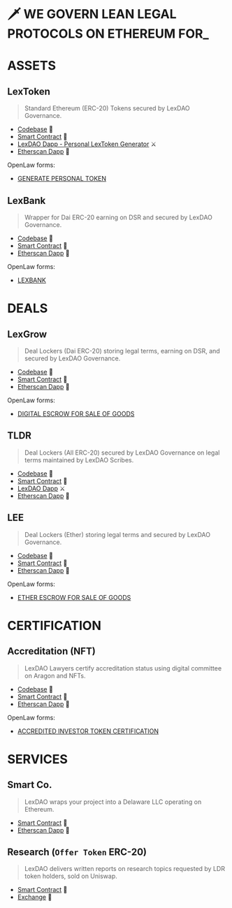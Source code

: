 # 🗡️ WE GOVERN LEAN LEGAL PROTOCOLS ON ETHEREUM FOR_

# ASSETS

## LexToken
> Standard Ethereum (ERC-20) Tokens secured by LexDAO Governance.

- [Codebase](https://github.com/lexDAO/LexToken)  🔐
- [Smart Contract](https://etherscan.io/address/0x8e80207b67e7a3352e1624be5c13402b4c8ea8cc#code)  🤖
- [LexDAO Dapp - Personal LexToken Generator](http://personaltoken.me/)  ⚔️
- [Etherscan Dapp](https://etherscan.io/dapp/0x8e80207b67e7a3352e1624be5c13402b4c8ea8cc#writeContract)  💼

OpenLaw forms: 

- [GENERATE PERSONAL TOKEN](https://lib.openlaw.io/web/default/template/Generate%20Personal%20Token)

## LexBank
> Wrapper for Dai ERC-20 earning on DSR and secured by LexDAO Governance.

- [Codebase](https://github.com/lexDAO/LexBank)  🔐
- [Smart Contract](https://etherscan.io/address/0xdab9050983202fb4d9941e010df660376fa6726f#code)  🤖
- [Etherscan Dapp](https://etherscan.io/dapp/0xdab9050983202fb4d9941e010df660376fa6726f#writeContract)  💼

OpenLaw forms: 

- [LEXBANK](https://lib.openlaw.io/web/default/template/LexBank)

# DEALS

## LexGrow
> Deal Lockers (Dai ERC-20) storing legal terms, earning on DSR, and secured by LexDAO Governance.

- [Codebase](https://github.com/lexDAO/Escrow)  🔐
- [Smart Contract](https://etherscan.io/address/0xd08d4f315f9a05a4e814976a6789b9c1fcdd00b9#code)  🤖
- [Etherscan Dapp](https://etherscan.io/dapp/0xd08d4f315f9a05a4e814976a6789b9c1fcdd00b9#writeContract)  💼

OpenLaw forms: 

- [DIGITAL ESCROW FOR SALE OF GOODS](https://lib.openlaw.io/web/default/template/Digital%20Escrow%20for%20Sale%20of%20Goods)

## TLDR
> Deal Lockers (All ERC-20) secured by LexDAO Governance on legal terms maintained by LexDAO Scribes.

- [Codebase](https://github.com/lexDAO/TLDR)  🔐
- [Smart Contract](https://etherscan.io/address/0x8CEDe32BbbCe5854992e151Fe215f2887E522553#code)  🤖
- [LexDAO Dapp](http://lexdao.club/)  ⚔️
- [Etherscan Dapp](https://etherscan.io/dapp/0x8CEDe32BbbCe5854992e151Fe215f2887E522553#writeContract)  💼

## LEE
> Deal Lockers (Ether) storing legal terms and secured by LexDAO Governance.

- [Codebase](https://github.com/lexDAO/LEE)  🔐
- [Smart Contract](https://etherscan.io/address/0xf8bb603941d555559a6b7b6a406dee5db8c8802f#code)  🤖
- [Etherscan Dapp](https://etherscan.io/dapp/0xf8bb603941d555559a6b7b6a406dee5db8c8802f#writeContract)  💼

OpenLaw forms: 

- [ETHER ESCROW FOR SALE OF GOODS](https://lib.openlaw.io/web/default/template/Ether%20Escrow%20for%20Sale%20of%20Goods)

# CERTIFICATION

## Accreditation (NFT)
> LexDAO Lawyers certify accreditation status using digital committee on Aragon and NFTs.

- [Codebase](https://github.com/lexDAO/AIT)  🔐
- [Smart Contract](https://etherscan.io/address/0x913b5d0ececaf3a6b267d3ebc29f3361e6e75633#code)  🤖
- [Etherscan Dapp](https://etherscan.io/dapp/0x913b5d0ececaf3a6b267d3ebc29f3361e6e75633#writeContract)  💼

OpenLaw forms: 

- [ACCREDITED INVESTOR TOKEN CERTIFICATION](https://lib.openlaw.io/web/default/template/Accredited%20Investor%20Token%20Certification)

# SERVICES

## Smart Co. 
> LexDAO wraps your project into a Delaware LLC operating on Ethereum.
- [Smart Contract](https://etherscan.io/address/0xd94e2dde18db7844242e5fbc6cafe116e2a5965f#code)  🤖
- [Etherscan Dapp](https://etherscan.io/dapp/0xd94e2dde18db7844242e5fbc6cafe116e2a5965f#writeContract)  💼

## Research (`Offer Token` ERC-20)
> LexDAO delivers written reports on research topics requested by LDR token holders, sold on Uniswap.

- [Smart Contract](https://etherscan.io/address/0x913b5d0ececaf3a6b267d3ebc29f3361e6e75633#code)  🤖
- [Exchange](https://uniswap.info/token/0x180819c2a7d12d0b24fb7a3a4e001fcde32d95de)  🦄
